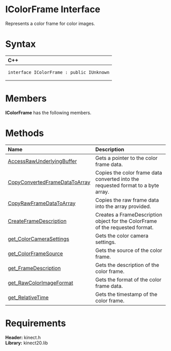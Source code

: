 IColorFrame Interface  
=====================  

Represents a color frame for color images. <span id="syntaxSection"></span>

Syntax  
======  

<table>
<colgroup>
<col width="100%" />
</colgroup>
<thead>
<tr class="header">
<th align="left">C++</th>
</tr>
</thead>
<tbody>
<tr class="odd">
<td align="left"><pre><code>interface IColorFrame : public IUnknown</code></pre></td>
</tr>
</tbody>
</table>

<span id="classMembersSection"></span>

Members  
=======  

**IColorFrame** has the following members.  

<span id="publicmethodsSection"></span>

Methods  
=======  

<table>
<colgroup>
<col width="30%" />
<col width="60%" />
</colgroup>
<thead>
<tr class="header">
<th align="left">Name</th>
<th align="left">Description</th>
</tr>
</thead>
<tbody>
<tr class="odd">
<td align="left"><a href="IColorFrame_Interface/Methods/AccessRawUnderlyingBuffer.md">AccessRawUnderlyingBuffer</a></td>
<td align="left">Gets a pointer to the color frame data.</td>
</tr>
<tr class="even">
<td align="left"><a href="IColorFrame_Interface/Methods/CopyConvertedFrameDataToAr.md">CopyConvertedFrameDataToArray</a></td>
<td align="left">Copies the color frame data converted into the requested format to a byte array.</td>
</tr>
<tr class="odd">
<td align="left"><a href="IColorFrame_Interface/Methods/CopyRawFrameDataToArray.md">CopyRawFrameDataToArray</a></td>
<td align="left">Copies the raw frame data into the array provided.</td>
</tr>
<tr class="even">
<td align="left"><a href="IColorFrame_Interface/Methods/CreateFrameDescription.md">CreateFrameDescription</a></td>
<td align="left">Creates a FrameDescription object for the ColorFrame of the requested format.</td>
</tr>
<tr class="odd">
<td align="left"><a href="IColorFrame_Interface/Methods/get_ColorCameraSettings.md">get_ColorCameraSettings</a></td>
<td align="left">Gets the color camera settings.</td>
</tr>
<tr class="even">
<td align="left"><a href="IColorFrame_Interface/Methods/get_ColorFrameSource_Method.md">get_ColorFrameSource</a></td>
<td align="left">Gets the source of the color frame.</td>
</tr>
<tr class="odd">
<td align="left"><a href="IColorFrame_Interface/Methods/get_FrameDescription_Method.md">get_FrameDescription</a></td>
<td align="left">Gets the description of the color frame.</td>
</tr>
<tr class="even">
<td align="left"><a href="IColorFrame_Interface/Methods/get_RawColorImageFormat.md">get_RawColorImageFormat</a></td>
<td align="left">Gets the format of the color frame data.</td>
</tr>
<tr class="odd">
<td align="left"><a href="IColorFrame_Interface/Methods/get_RelativeTime_Method.md">get_RelativeTime</a></td>
<td align="left">Gets the timestamp of the color frame.</td>
</tr>
</tbody>
</table>

<span id="requirements"></span>

Requirements  
============  

**Header:** kinect.h  
**Library:** kinect20.lib  



<!--Please do not edit the data in the comment block below.-->
<!--
TOCTitle : IColorFrame Interface
RLTitle : IColorFrame Interface
KeywordK : IColorFrame interface, about
HelpPriority : 2
TopicType : apiref
KeywordF : IColorFrame
KeywordF : Microsoft.Kinect.kinect.IColorFrame
KeywordA : T:Microsoft.Kinect.kinect.IColorFrame
AssetID : T:Microsoft.Kinect.kinect.IColorFrame
Locale : en-us
CommunityContent : 1
APIType : Managed
APILocation : 
APIName : Microsoft.Kinect.kinect.IColorFrame
TargetOS : Windows
TopicType : kbSyntax
DevLang : C++
DocSet : K4Wv2
ProjType : K4Wv2Proj
Technology : Kinect for Windows
Product : Kinect for Windows SDK v2
productversion : 20
-->
